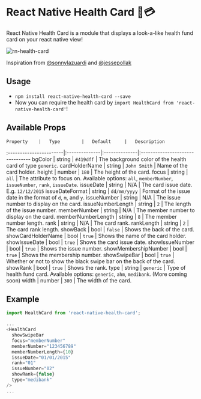# React Native Health Card 🏥💳

React Native Health Card is a module that displays a look-a-like health fund card on your react native view!

![rn-health-card](http://i.giphy.com/QdkvFqbEhbbm8.gif)

Inspiration from [@sonnylazuardi](https://github.com/sonnylazuardi/react-native-credit-card) and [@jessepollak](https://github.com/jessepollak/card)

## Usage

- `npm install react-native-health-card --save`
- Now you can require the health card by `import HealthCard from 'react-native-health-card'`!

## Available Props

	Property	|	Type		|	Default		|	Description
:-----------------------|:--------------|:--------------|:--------------------------------
	bgColor	|	string	|	`#419dff`	|	The background color of the health card of type `generic`.
	cardHolderName | string | `John Smith` | Name of the card holder.
  height | number | `180` | The height of the card.
	focus | string | `all` | The attribute to focus on. Available options: `all`, `memberNumber`, `issueNumber`, `rank`, `issueDate`.
	issueDate	|	string | N/A | The card issue date. E.g. `12/12/2015`
	issueDateFormat       |       string    |      `dd/mm/yyyy`        |  Format of the issue date in the format of `d`, `m`, and `y`.
  issueNumber | string | N/A | The issue number to display on the card.
  issueNumberLength | string | `2` | The length of the issue number.
  memberNumber | string | N/A | The member number to display on the card.
  memberNumberLength | string | `8` | The member number length.
  rank | string | N/A | The card rank.
  rankLength | string | `2` | The card rank length.
	showBack | bool | `false` | Shows the back of the card.
	showCardHolderName | bool | `true` | Shows the name of the card holder.
	showIssueDate | bool | `true` | Shows the card issue date.
	showIssueNumber | bool | `true` | Shows the issue number.
	showMembershipNumber | bool | `true` | Shows the membership number.
  showSwipeBar | bool | `true` | Whether or not to show the black swipe bar on the back of the card.
	showRank | bool | `true` | Shows the rank.
  type | string | `generic` | Type of health fund card. Available options: `generic`, `ahm`, `medibank`. (More coming soon)
  width | number | `300` | The width of the card.

## Example

```javascript
import HealthCard from 'react-native-health-card';

...
<HealthCard
  showSwipeBar
  focus="memberNumber"
  memberNumber="123456789"
  memberNumberLength={10}
  issueDate="01/01/2015"
  rank="01"
  issueNumber="02"
  showRank={false}
  type="medibank"
/>
...
```
